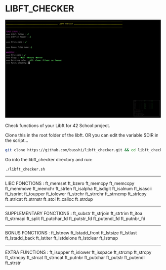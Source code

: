 # LIBFT_CHECKER

<p align="center">
	<img src="./assets/libft_checker.gif" >
</p>

Check functions of your Libft for 42 School project.

Clone this in the root folder of the libft.
OR you can edit the variable $DIR in the script...

```bash
git clone https://github.com/busshi/libft_checker.git && cd libft_checker && ./libft_checker.sh
```

Go into the libft_checker directory and run:
```bash
./libft_checker.sh
```



--------------------------------------------
LIBC FONCTIONS :
ft_memset
ft_bzero 
ft_memcpy
ft_memccpy
ft_memmove
ft_memchr 
ft_strlen
ft_isalpha
ft_isdigit
ft_isalnum
ft_isascii
ft_isprint
ft_toupper
ft_tolower
ft_strchr 
ft_strrchr
ft_strncmp
ft_strlcpy
ft_strlcat
ft_strnstr
ft_atoi
ft_calloc
ft_strdup

-------------------------------------------
SUPPLEMENTARY FONCTIONS :
ft_substr
ft_strjoin
ft_strtrim
ft_itoa
ft_strmapi
ft_split
ft_putchar_fd
ft_putstr_fd
ft_putendl_fd
ft_putnbr_fd

-------------------------------------------
BONUS FONCTIONS :
ft_lstnew
ft_lstadd_front
ft_lstsize
ft_lstlast
ft_lstadd_back
ft_lstiter
ft_lstdelone
ft_lstclear
ft_lstmap

-------------------------------------------
EXTRA FUNCTIONS :
ft_isupper
ft_islower
ft_isspace
ft_strcmp
ft_strcpy
ft_strncpy
ft_strcat
ft_strncat
ft_putnbr
ft_putchar
ft_putstr
ft_putendl
ft_strstr
